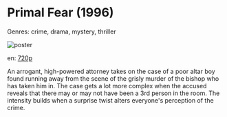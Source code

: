 # Primal Fear (1996)

Genres: crime, drama, mystery, thriller

![poster](http://image.tmdb.org/t/p/w500/jaDUxqDju6zqoADVKvZo2OunoRC.jpg)

en:
  [720p](magnet:?xt=urn:btih:54F98AFD18644EEB701CD383F89A41F2530BDB94&tr=udp://glotorrents.pw:6969/announce&tr=udp://tracker.opentrackr.org:1337/announce&tr=udp://torrent.gresille.org:80/announce&tr=udp://tracker.openbittorrent.com:80&tr=udp://tracker.coppersurfer.tk:6969&tr=udp://tracker.leechers-paradise.org:6969&tr=udp://p4p.arenabg.ch:1337&tr=udp://tracker.internetwarriors.net:1337)
  


An arrogant, high-powered attorney takes on the case of a poor altar boy found running away from the scene of the grisly murder of the bishop who has taken him in. The case gets a lot more complex when the accused reveals that there may or may not have been a 3rd person in the room. The intensity builds when a surprise twist alters everyone's perception of the crime.